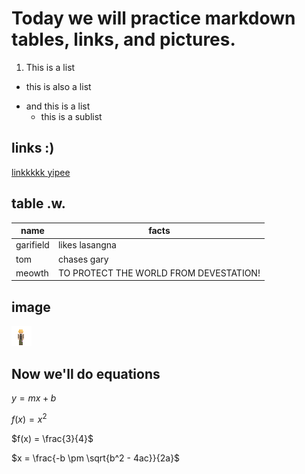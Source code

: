 # Today we will practice markdown tables, links, and pictures.

1. This is a list
- this is also a list
* and this is a list
	* this is a sublist

## links :)
[linkkkkk yipee](https://example.com) 

## table .w.
 | name | facts |  
 | --- | --- | 
 | garifield | likes lasangna | 
 | tom | chases gary | 
 | meowth | TO PROTECT THE WORLD FROM DEVESTATION! | 

## image

![mini pixel athan](athan.png)

## Now we'll do equations

$y = mx + b$

$f(x) = x^2$

$f(x) = \frac{3}{4}$

$x = \frac{-b \pm \sqrt{b^2 - 4ac}}{2a}$

